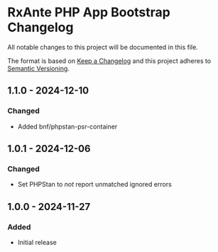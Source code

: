 # RxAnte PHP App Bootstrap Changelog

All notable changes to this project will be documented in this file.

The format is based on [Keep a Changelog](http://keepachangelog.com/en/1.0.0/)
and this project adheres to [Semantic Versioning](http://semver.org/spec/v2.0.0.html).

## 1.1.0 - 2024-12-10
### Changed
- Added bnf/phpstan-psr-container

## 1.0.1 - 2024-12-06
### Changed
- Set PHPStan to *not* report unmatched ignored errors

## 1.0.0 - 2024-11-27
### Added
- Initial release
